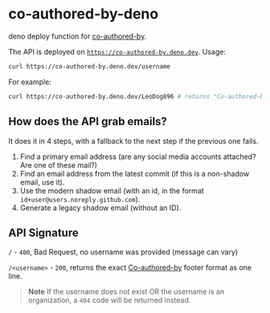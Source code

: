 # co-authored-by-deno

deno deploy function for [co-authored-by](https://github.com/LeoDog896/co-authored-by).

The API is deployed on [`https://co-authored-by.deno.dev`](https://co-authored-by.deno.dev). Usage:

```bash
curl https://co-authored-by.deno.dev/username
```

For example:

```bash
curl https://co-authored-by.deno.dev/LeoDog896 # returns "Co-authored-by: Tristan F. <LeoDog896@hotmail.com>"
```

## How does the API grab emails?

It does it in 4 steps, with a fallback to the next step if the previous one fails.

1. Find a primary email address (are any social media accounts attached? Are
   one of these mail?)
2. Find an email address from the latest commit (if this is a non-shadow email,
   use it).
3. Use the modern shadow email (with an id, in the format
   `id+user@users.noreply.github.com`).
4. Generate a legacy shadow email (without an ID).

## API Signature

`/` - `400`, Bad Request, no username was provided (message can vary)

`/<username>` - `200`, returns the exact [Co-authored-by](https://docs.github.com/en/pull-requests/committing-changes-to-your-project/creating-and-editing-commits/creating-a-commit-with-multiple-authors) footer format as one line.

> **Note**
> If the username does not exist OR the username is an organization, a `404` code will be returned instead.
